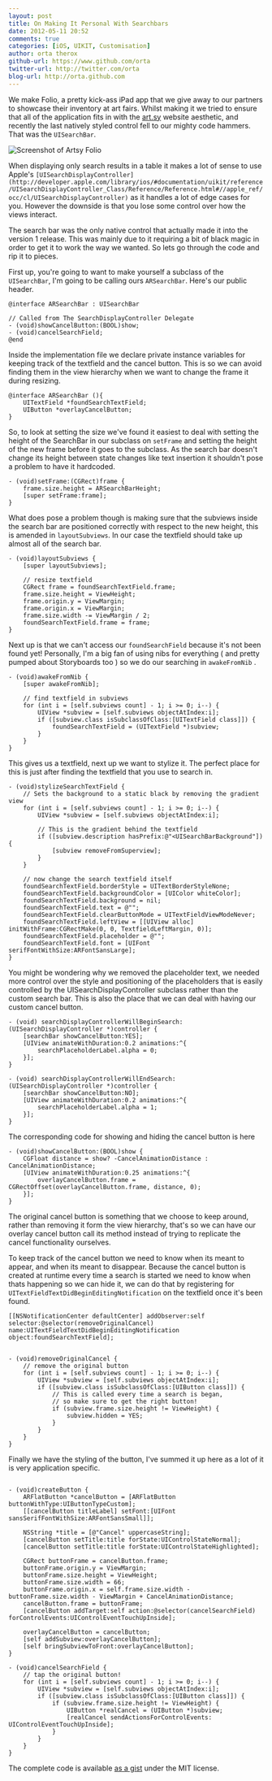 ```yaml
---
layout: post
title: On Making It Personal With Searchbars
date: 2012-05-11 20:52
comments: true
categories: [iOS, UIKIT, Customisation]
author: orta therox
github-url: https://www.github.com/orta
twitter-url: http://twitter.com/orta
blog-url: http://orta.github.com
---
```


We make Folio, a pretty kick-ass iPad app that we give away to our partners to showcase their inventory at art fairs. Whilst making it we tried to ensure that all of the application fits in with the [art.sy](http://art.sy) website aesthetic, and recently the last natively styled control fell to our mighty code hammers. That was the `UISearchBar`.

![Screenshot of Artsy Folio](http://ortastuff.s3.amazonaws.com/images/custom_searchbar_example.jpg)

When displaying only search results in a table it makes a lot of sense to use Apple's `[UISearchDisplayController](http://developer.apple.com/library/ios/#documentation/uikit/reference/UISearchDisplayController_Class/Reference/Reference.html#//apple_ref/occ/cl/UISearchDisplayController)` as it handles a lot of edge cases for you. However the downside is that you lose some control over how the views interact.

The search bar was the only native control that actually made it into the version 1 release. This was mainly due to it requiring a bit of black magic in order to get it to work the way we wanted. So lets go through the code and rip it to pieces.

<!--more-->

First up, you're going to want to make yourself a subclass of the `UISearchBar`, I'm going to be calling ours `ARSearchBar`. Here's our public header.

``` objc
@interface ARSearchBar : UISearchBar

// Called from The SearchDisplayController Delegate
- (void)showCancelButton:(BOOL)show;
- (void)cancelSearchField;
@end
```

Inside the implementation file we declare private instance variables for keeping track of the textfield and the cancel button. This is so we can avoid finding them in the view hierarchy when we want to change the frame it during resizing.

``` objc
@interface ARSearchBar (){
    UITextField *foundSearchTextField;
    UIButton *overlayCancelButton;
}
```

So, to look at setting the size we've found it easiest to deal with setting the height of the SearchBar in our subclass on `setFrame` and setting the height of the new frame before it goes to the subclass. As the search bar doesn't change its height between state changes like text insertion it shouldn't pose a problem to have it hardcoded.

``` objc
- (void)setFrame:(CGRect)frame {
    frame.size.height = ARSearchBarHeight;
    [super setFrame:frame];
}
``` 

What does pose a problem though is making sure that the subviews inside the search bar are positioned correctly with respect to the new height, this is amended in `layoutSubviews`. In our case the textfield should take up almost all of the search bar.

``` objc
- (void)layoutSubviews {
    [super layoutSubviews];
    
    // resize textfield
    CGRect frame = foundSearchTextField.frame;
    frame.size.height = ViewHeight;
    frame.origin.y = ViewMargin;
    frame.origin.x = ViewMargin;
    frame.size.width -= ViewMargin / 2;
    foundSearchTextField.frame = frame;
}
```

Next up is that we can't access our `foundSearchField` because it's not been found yet! Personally,  I'm a big fan of using nibs for everything ( and pretty pumped about Storyboards too ) so we do our searching in `awakeFromNib` .

``` objc
- (void)awakeFromNib {
    [super awakeFromNib];
    
    // find textfield in subviews
    for (int i = [self.subviews count] - 1; i >= 0; i--) {
        UIView *subview = [self.subviews objectAtIndex:i];                
        if ([subview.class isSubclassOfClass:[UITextField class]]) {
            foundSearchTextField = (UITextField *)subview;
        }
    }
}
```

This gives us a textfield, next up we want to stylize it. The perfect place for this is just after finding the textfield that you use to search in. 

``` objc
- (void)stylizeSearchTextField {
    // Sets the background to a static black by removing the gradient view
    for (int i = [self.subviews count] - 1; i >= 0; i--) {
        UIView *subview = [self.subviews objectAtIndex:i];                
        
        // This is the gradient behind the textfield
        if ([subview.description hasPrefix:@"<UISearchBarBackground"]) {
            [subview removeFromSuperview];
        }
    }
    
    // now change the search textfield itself
    foundSearchTextField.borderStyle = UITextBorderStyleNone;
    foundSearchTextField.backgroundColor = [UIColor whiteColor];
    foundSearchTextField.background = nil;
    foundSearchTextField.text = @"";
    foundSearchTextField.clearButtonMode = UITextFieldViewModeNever;
    foundSearchTextField.leftView = [[UIView alloc] initWithFrame:CGRectMake(0, 0, TextfieldLeftMargin, 0)];
    foundSearchTextField.placeholder = @"";
    foundSearchTextField.font = [UIFont serifFontWithSize:ARFontSansLarge];
}
```

You might be wondering why we removed the placeholder text, we needed more control over the style and positioning of the placeholders that is easily controlled by the UISearchDisplayController subclass rather than the custom search bar. This is also the place that we can deal with having our custom cancel button.

``` objc
- (void) searchDisplayControllerWillBeginSearch:(UISearchDisplayController *)controller {
    [searchBar showCancelButton:YES];
    [UIView animateWithDuration:0.2 animations:^{
        searchPlaceholderLabel.alpha = 0;
    }];
}

- (void) searchDisplayControllerWillEndSearch:(UISearchDisplayController *)controller {
    [searchBar showCancelButton:NO]; 
    [UIView animateWithDuration:0.2 animations:^{
        searchPlaceholderLabel.alpha = 1;
    }];
}
```

The corresponding code for showing and hiding the cancel button is here

``` objc
- (void)showCancelButton:(BOOL)show {
    CGFloat distance = show? -CancelAnimationDistance : CancelAnimationDistance;
    [UIView animateWithDuration:0.25 animations:^{
        overlayCancelButton.frame = CGRectOffset(overlayCancelButton.frame, distance, 0);
    }];
}
```

The original cancel button is something that we choose to keep around, rather than removing it form the view hierarchy, that's so we can have our overlay cancel button call its method instead of  trying to replicate the cancel functionality ourselves.

To keep track of the cancel button we need to know when its meant to appear, and when its meant to disappear. Because the cancel button is created at runtime every time a search is started we need to 
know when thats happening so we can hide it, we can do that by registering for `UITextFieldTextDidBeginEditingNotification` on the textfield once it's been found. 

``` objc
[[NSNotificationCenter defaultCenter] addObserver:self selector:@selector(removeOriginalCancel) name:UITextFieldTextDidBeginEditingNotification object:foundSearchTextField];


- (void)removeOriginalCancel {
    // remove the original button
    for (int i = [self.subviews count] - 1; i >= 0; i--) {
        UIView *subview = [self.subviews objectAtIndex:i];                
        if ([subview.class isSubclassOfClass:[UIButton class]]) {
        	// This is called every time a search is began, 
        	// so make sure to get the right button!
            if (subview.frame.size.height != ViewHeight) {
                subview.hidden = YES;
            }
        }
    }
}
```

Finally we have the styling of the button, I've summed it up here as a lot of it is very application specific.

```objc 

- (void)createButton {
    ARFlatButton *cancelButton = [ARFlatButton buttonWithType:UIButtonTypeCustom];
    [[cancelButton titleLabel] setFont:[UIFont sansSerifFontWithSize:ARFontSansSmall]];
    
    NSString *title = [@"Cancel" uppercaseString];
    [cancelButton setTitle:title forState:UIControlStateNormal];
    [cancelButton setTitle:title forState:UIControlStateHighlighted];
    
    CGRect buttonFrame = cancelButton.frame;
    buttonFrame.origin.y = ViewMargin;
    buttonFrame.size.height = ViewHeight;
    buttonFrame.size.width = 66;
    buttonFrame.origin.x = self.frame.size.width - buttonFrame.size.width - ViewMargin + CancelAnimationDistance;
    cancelButton.frame = buttonFrame;
    [cancelButton addTarget:self action:@selector(cancelSearchField) forControlEvents:UIControlEventTouchUpInside];
    
    overlayCancelButton = cancelButton;
    [self addSubview:overlayCancelButton];
    [self bringSubviewToFront:overlayCancelButton];
}

- (void)cancelSearchField {
    // tap the original button!
    for (int i = [self.subviews count] - 1; i >= 0; i--) {
        UIView *subview = [self.subviews objectAtIndex:i];                
        if ([subview.class isSubclassOfClass:[UIButton class]]) {
            if (subview.frame.size.height != ViewHeight) {
                UIButton *realCancel = (UIButton *)subview;
                [realCancel sendActionsForControlEvents: UIControlEventTouchUpInside];
            }
        }
    }    
}

```

The complete code is available [as a gist](https://gist.github.com/2667766) under the MIT license.